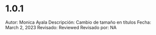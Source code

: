 # 1.0.1

Autor: Monica Ayala
Descripción: Cambio de tamaño en títulos
Fecha: March 2, 2023
Revisado: Reviewed
Revisado por: NA